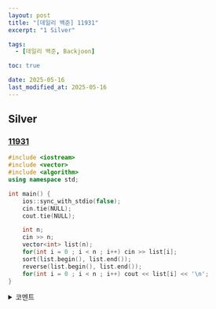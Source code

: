 ```yaml
---
layout: post
title: "[데일리 백준] 11931"
excerpt: "1 Silver"

tags:
  - [데일리 백준, Backjoon]

toc: true

date: 2025-05-16
last_modified_at: 2025-05-16
---
```

## Silver
### [11931][def]

```c++
#include <iostream>
#include <vector>
#include <algorithm>
using namespace std;

int main() {
    ios::sync_with_stdio(false);
    cin.tie(NULL);
    cout.tie(NULL);

    int n;
    cin >> n;
    vector<int> list(n);
    for(int i = 0 ; i < n ; i++) cin >> list[i];
    sort(list.begin(), list.end());
    reverse(list.begin(), list.end());
    for(int i = 0 ; i < n ; i++) cout << list[i] << '\n';
}
```

<details>
<summary>코멘트</summary>
<div markdown="1">

- 정렬 (날먹)

</div>
</details>

[def]: https://www.acmicpc.net/problem/11931